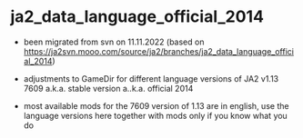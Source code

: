 # ja2_data_language_official_2014

- been migrated from svn on 11.11.2022 (based on https://ja2svn.mooo.com/source/ja2/branches/ja2_data_language_official_2014)

- adjustments to GameDir for different language versions of JA2 v1.13 7609 a.k.a. stable version a..k.a. official 2014

- most available mods for the 7609 version of 1.13 are in english, use the language versions here together with mods only if you know what you do

